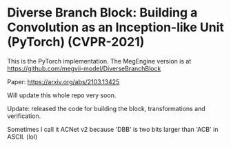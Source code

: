 # Diverse Branch Block: Building a Convolution as an Inception-like Unit (PyTorch) (CVPR-2021)

This is the PyTorch implementation. The MegEngine version is at https://github.com/megvii-model/DiverseBranchBlock

Paper: https://arxiv.org/abs/2103.13425

Will update this whole repo very soon.

Update: released the code for building the block, transformations and verification.

Sometimes I call it ACNet v2 because 'DBB' is two bits larger than 'ACB' in ASCII. (lol)
